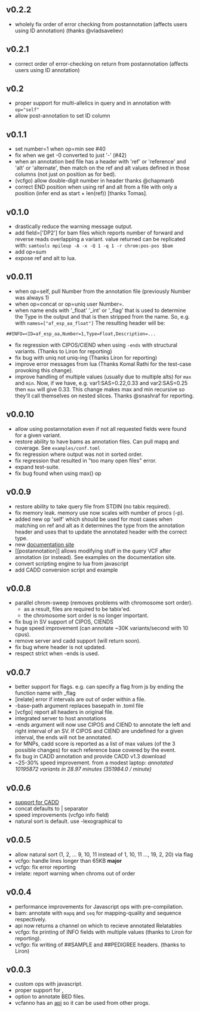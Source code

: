 v0.2.2
------
+ wholely fix order of error checking from postannotation (affects users using ID annotation) (thanks @vladsaveliev)

v0.2.1
------
+ correct order of error-checking on return from postannotation (affects users using ID annotation)

v0.2
----
+ proper support for multi-allelics in query and in annotation with `op="self"`
+ allow post-annotation to set ID column

v0.1.1
------
+ set number=1 when op=min see #40
+ fix when we get -0 converted to just '-' (#42)
+ when an annotation bed file has a header with 'ref' or 'reference' and 'alt' or 'alternate',
  then match on the ref and alt values defined in those columns (not just on position as for bed).
+ (vcfgo) allow double-digit number in header thanks @chapmanb
+ correct END position when using ref and alt from a file with only a position (infer end as start + len(ref)) [thanks Tomas].

v0.1.0
------
+ drastically reduce the warning message output.
+ add field=['DP2'] for bam files which reports number of forward and reverse reads overlapping a variant.
  value returned can be replicated with: `samtools mpileup -A -x -Q 1 -q 1 -r chrom:pos-pos $bam`
+ add op=sum
+ expose ref and alt to lua.


v0.0.11
-------
+ when op=self, pull Number from the annotation file (previously Number was always 1)
+ when op=concat or op=uniq user Number=. 
+ when name ends with '\_float' '\_int' or '\_flag' that is used to determine the Type in the output and that is then stripped from the name. So, e.g. with
``
names=["af_esp_aa_float"]
``
The resulting header will be:
```
##INFO=<ID=af_esp_aa,Number=1,Type=Float,Description=...
```
+ fix regression with CIPOS/CIEND when using `-ends` with structural variants. (Thanks to Liron for reporting)
+ fix bug with uniq not uniq-ing (Thanks Liron for reporting)
+ improve error messages from lua (Thanks Komal Rathi for the test-case provoking this change).
+ improve handling of multiple values (usually due to multiple alts) for `max` and `min`. Now, if we have, e.g. var1:SAS=0.22,0.33
  and var2:SAS=0.25 then `max` will give 0.33. This change makes max and min recursive so they'll call themselves on nested slices.
  Thanks @snashraf for reporting. 

v0.0.10
-------
+ allow using postannotation even if not all requested fields were found for a given variant.
+ restore ability to have bams as annotation files. Can pull mapq and coverage. See `examples/conf.toml`
+ fix regression where output was not in sorted order.
+ fix regression that resulted in "too many open files" error.
+ expand test-suite.
+ fix bug found when using max() op

v0.0.9
------
+ restore ability to take query file from STDIN (no tabix required).
+ fix memory leak. memory use now scales with number of procs (-p).
+ added new op 'self' which should be used for most cases when matching on ref and alt as it
  determines the type from the annotation header and uses that to update the annotated header
  with the correct type.
+ new [documentation site](http://brentp.github.io/vcfanno/)
+ [[postannotation]] allows modifying stuff in the query VCF after annotation (or instead).
  See examples on the documentation site.
+ convert scripting engine to lua from javascript
+ add CADD conversion script and example


v0.0.8
------
+ parallel chrom-sweep (removes problems with chromosome sort order).
  - as a result, files are required to be tabix'ed.
  - the chromosome sort order is no longer important.
+ fix bug in SV support of CIPOS, CIENDS
+ huge speed improvement (can annotate ~30K variants/second with 10 cpus).
+ remove server and cadd support (will return soon).
+ fix bug where header is not updated.
+ respect strict when -ends is used.


v0.0.7
------
+ better support for flags. e.g. can specify a flag from js by ending the function name with \_flag
+ [irelate] error if intervals are out of order within a file.
+ -base-path argument replaces basepath in .toml file
+ [vcfgo] report all headers in original file.
+ integrated server to host annotations
+ -ends argument will now use CIPOS and CIEND to annotate the left and right interval of an SV. If CIPOS
   and CIEND are undefined for a given interval, the ends will not be annotated.
+ for MNPs, cadd score is reported as a list of max values (of the 3 possible changes) for each reference base
  covered by the event.
+ fix bug in CADD annotation and provide CADD v1.3 download
+ ~25-30% speed improvement. from a modest laptop:  *annotated 10195872 variants in 28.97 minutes (351984.0 / minute)*

v0.0.6
------
+ [support for CADD](https://github.com/brentp/vcfanno/tree/master/caddcode)
+ concat defaults to | separator
+ speed improvements (vcfgo info field)
+ natural sort is default. use -lexographical to

v0.0.5
------
+ allow natural sort (1, 2, ... 9, 10, 11 instead of 1, 10, 11 ..., 19, 2, 20) via flag
+ vcfgo: handle lines longer than 65KB **major**
+ vcfgo: fix error reporting
+ irelate: report warning when chroms out of order

v0.0.4
------
+ performance improvements for Javascript ops with pre-compilation.
+ bam: annotate with `mapq` and `seq` for mapping-quality and sequence respectively.
+ api now returns a channel on which to recieve annotated Relatables
+ vcfgo: fix printing of INFO fields with multiple values (thanks to Liron for reporting).
+ vcfgo: fix writing of ##SAMPLE and ##PEDIGREE headers. (thanks to Liron)

v0.0.3
------
+ custom ops with javascript.
+ proper support for <CNV>, <INV>
+ option to annotate BED files.
+ vcfanno has an [api](https://godoc.org/github.com/brentp/vcfanno/tree/api) so it can be
  used from other progs. 
